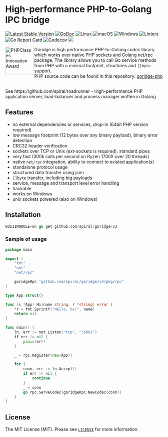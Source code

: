 High-performance PHP-to-Golang IPC bridge
=================================================
[![Latest Stable Version](https://poser.pugx.org/spiral/goridge/v/stable)](https://packagist.org/packages/spiral/goridge)
[![GoDoc](https://godoc.org/github.com/spiral/goridge/v3?status.svg)](https://godoc.org/github.com/spiral/goridge/v3)
![Linux](https://github.com/spiral/goridge/workflows/Linux/badge.svg)
![macOS](https://github.com/spiral/goridge/workflows/MacOS/badge.svg)
![Windows](https://github.com/spiral/goridge/workflows/Windows/badge.svg)
![Linters](https://github.com/spiral/goridge/workflows/Linters/badge.svg)
[![Go Report Card](https://goreportcard.com/badge/github.com/spiral/goridge)](https://goreportcard.com/report/github.com/spiral/goridge)
[![Codecov](https://codecov.io/gh/spiral/goridge/branch/master/graph/badge.svg)](https://codecov.io/gh/spiral/goridge/)
<a href="https://discord.gg/TFeEmCs"><img src="https://img.shields.io/badge/discord-chat-magenta.svg"></a>

<img src="https://files.phpclasses.org/graphics/phpclasses/innovation-award-logo.png" height="90px" alt="PHPClasses Innovation Award" align="left"/>

Goridge is high performance PHP-to-Golang codec library which works over native PHP sockets and Golang net/rpc package.
The library allows you to call Go service methods from PHP with a minimal footprint, structures and `[]byte` support.  
PHP source code can be found in this repository: [goridge-php](https://github.com/spiral/goridge-php)

<br/>
See https://github.com/spiral/roadrunner - High-performance PHP application server, load-balancer and process manager written in Golang
<br/>

Features
--------

- no external dependencies or services, drop-in (64bit PHP version required)
- low message footprint (12 bytes over any binary payload), binary error detection
- CRC32 header verification
- sockets over TCP or Unix (ext-sockets is required), standard pipes
- very fast (300k calls per second on Ryzen 1700X over 20 threads)
- native `net/rpc` integration, ability to connect to existed application(s)
- standalone protocol usage
- structured data transfer using json
- `[]byte` transfer, including big payloads
- service, message and transport level error handling
- hackable
- works on Windows
- unix sockets powered (also on Windows)

Installation
------------

```go
GO111MODULE=on go get github.com/spiral/goridge/v3
```

### Sample of usage
```go
package main

import (
	"fmt"
	"net"
	"net/rpc"

	goridgeRpc "github.com/spiral/goridge/v3/pkg/rpc"
)

type App struct{}

func (s *App) Hi(name string, r *string) error {
	*r = fmt.Sprintf("Hello, %s!", name)
	return nil
}

func main() {
	ln, err := net.Listen("tcp", ":6001")
	if err != nil {
		panic(err)
	}

	_ = rpc.Register(new(App))

	for {
		conn, err := ln.Accept()
		if err != nil {
			continue
		}
		_ = conn
		go rpc.ServeCodec(goridgeRpc.NewCodec(conn))
	}
}
```

License
-------

The MIT License (MIT). Please see [`LICENSE`](./LICENSE) for more information.
